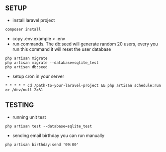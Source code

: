 ## SETUP
- install laravel project
```
composer install
```
- copy .env.example > .env
- run commands. The db:seed will generate random 20 users, every you run this command it will reset the user database
``````
php artisan migrate
php artisan migrate --database=sqlite_test
php artisan db:seed
``````
- setup cron in your server
```
* * * * * cd /path-to-your-laravel-project && php artisan schedule:run >> /dev/null 2>&1
```

## TESTING
- running unit test
```
php artisan test --database=sqlite_test
``````
- sending email birthday you can run manually
```
php artisan birthday:send '09:00'
```
